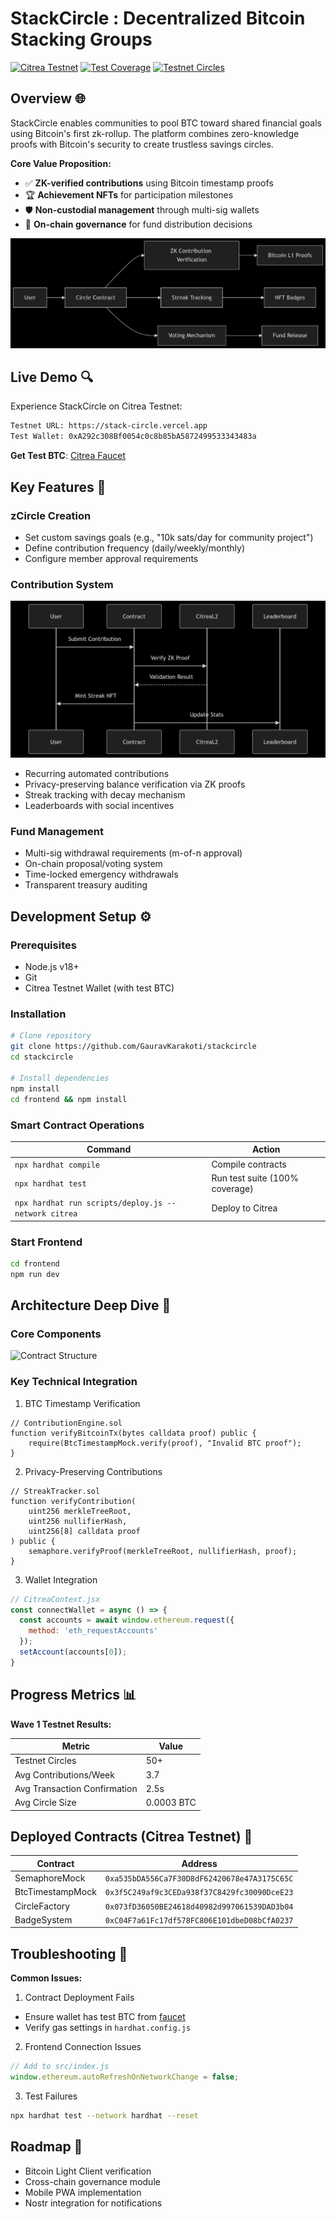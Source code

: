 # StackCircle : Decentralized Bitcoin Stacking Groups

[![Citrea Testnet](https://img.shields.io/badge/Bitcoin-L2%20Rollup-orange)](https://citrea.xyz)
[![Test Coverage](https://img.shields.io/badge/Test%20Coverage-100%25-brightgreen)]()
[![Testnet Circles](https://img.shields.io/badge/Testnet%20Circles-50+-blue)]()

## Overview 🌐
StackCircle enables communities to pool BTC toward shared financial goals using Bitcoin's first zk-rollup. The platform combines zero-knowledge proofs with Bitcoin's security to create trustless savings circles.

**Core Value Proposition:**
- ✅ **ZK-verified contributions** using Bitcoin timestamp proofs
- 🏆 **Achievement NFTs** for participation milestones
- 🛡️ **Non-custodial management** through multi-sig wallets
- 🌱 **On-chain governance** for fund distribution decisions

![Key Components](images/Key-Components.png)

## Live Demo 🔍
Experience StackCircle on Citrea Testnet:
```bash
Testnet URL: https://stack-circle.vercel.app  
Test Wallet: 0xA292c308Bf0054c0c8b85bA5872499533343483a
```
**Get Test BTC**: [Citrea Faucet](https://citrea.xyz/faucet)

## Key Features 🚀
### zCircle Creation
- Set custom savings goals (e.g., "10k sats/day for community project")
- Define contribution frequency (daily/weekly/monthly)
- Configure member approval requirements

### Contribution System
![Contribution System](images/Contribution-System.png)

- Recurring automated contributions
- Privacy-preserving balance verification via ZK proofs
- Streak tracking with decay mechanism
- Leaderboards with social incentives

### Fund Management
- Multi-sig withdrawal requirements (m-of-n approval)
- On-chain proposal/voting system
- Time-locked emergency withdrawals
- Transparent treasury auditing

## Development Setup ⚙️
### Prerequisites
- Node.js v18+
- Git
- Citrea Testnet Wallet (with test BTC)

### Installation
```bash
# Clone repository
git clone https://github.com/GauravKarakoti/stackcircle
cd stackcircle

# Install dependencies
npm install
cd frontend && npm install
```

### Smart Contract Operations
|Command	                                            | Action                        |
|-----------------------------------------------------|-------------------------------|
|`npx hardhat compile`	                              | Compile contracts             |
|`npx hardhat test`	                                  | Run test suite (100% coverage)|
|`npx hardhat run scripts/deploy.js --network citrea` | Deploy to Citrea              |

### Start Frontend
```bash
cd frontend
npm run dev
```

## Architecture Deep Dive 🧠
### Core Components
![Contract Structure](Contract-Structure.png)

### Key Technical Integration
1. BTC Timestamp Verification
```solidity
// ContributionEngine.sol
function verifyBitcoinTx(bytes calldata proof) public {
    require(BtcTimestampMock.verify(proof), "Invalid BTC proof");
}
```

2. Privacy-Preserving Contributions
```solidity
// StreakTracker.sol
function verifyContribution(
    uint256 merkleTreeRoot,
    uint256 nullifierHash,
    uint256[8] calldata proof
) public {
    semaphore.verifyProof(merkleTreeRoot, nullifierHash, proof);
}
```

3. Wallet Integration
```javascript
// CitreaContext.jsx
const connectWallet = async () => {
  const accounts = await window.ethereum.request({
    method: 'eth_requestAccounts'
  });
  setAccount(accounts[0]);
}
```

## Progress Metrics 📊
**Wave 1 Testnet Results:**

|Metric	                      | Value      |
|-----------------------------|------------|
|Testnet Circles	            | 50+        |
|Avg Contributions/Week	      | 3.7        |
|Avg Transaction Confirmation |	2.5s       |
|Avg Circle Size	            | 0.0003 BTC |

## Deployed Contracts (Citrea Testnet) 📍
|Contract         |	Address                                     |
|-----------------|---------------------------------------------|
|SemaphoreMock	  | `0xa535bDA556Ca7F30D8dF62420678e47A3175C65C`|
|BtcTimestampMock |	`0x3f5C249af9c3CEDa938f37C8429fc30090DceE23`|
|CircleFactory	  | `0x073fD36050BE24618d40982d997061539DAD3b04`|
|BadgeSystem      | `0xC04F7a61Fc17df578FC806E101dbeD08bCfA0237`|

## Troubleshooting 🔧
**Common Issues:**
1. Contract Deployment Fails
  - Ensure wallet has test BTC from [faucet](https://citrea.xyz/faucet)
  - Verify gas settings in `hardhat.config.js`

2. Frontend Connection Issues
```javascript
// Add to src/index.js
window.ethereum.autoRefreshOnNetworkChange = false;
```

3. Test Failures
```bash
npx hardhat test --network hardhat --reset
```

## Roadmap 🚧
- Bitcoin Light Client verification
- Cross-chain governance module
- Mobile PWA implementation
- Nostr integration for notifications